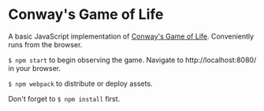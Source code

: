# Conway's Game of Life
A basic JavaScript implementation of [Conway's Game of Life](https://en.wikipedia.org/wiki/Conway%27s_Game_of_Life). Conveniently runs from the browser.

```$ npm start``` to begin observing the game. Navigate to http://localhost:8080/ in your browser.

```$ npm webpack``` to distribute or deploy assets.

Don't forget to ```$ npm install``` first.